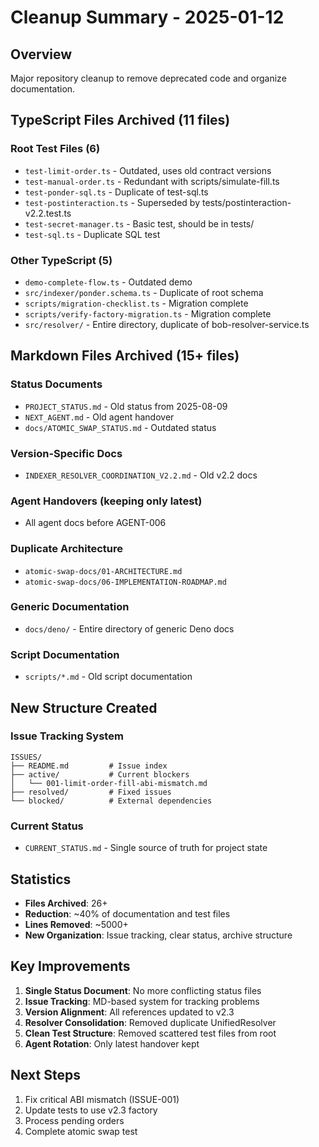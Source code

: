 # Cleanup Summary - 2025-01-12

## Overview
Major repository cleanup to remove deprecated code and organize documentation.

## TypeScript Files Archived (11 files)

### Root Test Files (6)
- `test-limit-order.ts` - Outdated, uses old contract versions
- `test-manual-order.ts` - Redundant with scripts/simulate-fill.ts  
- `test-ponder-sql.ts` - Duplicate of test-sql.ts
- `test-postinteraction.ts` - Superseded by tests/postinteraction-v2.2.test.ts
- `test-secret-manager.ts` - Basic test, should be in tests/
- `test-sql.ts` - Duplicate SQL test

### Other TypeScript (5)
- `demo-complete-flow.ts` - Outdated demo
- `src/indexer/ponder.schema.ts` - Duplicate of root schema
- `scripts/migration-checklist.ts` - Migration complete
- `scripts/verify-factory-migration.ts` - Migration complete
- `src/resolver/` - Entire directory, duplicate of bob-resolver-service.ts

## Markdown Files Archived (15+ files)

### Status Documents
- `PROJECT_STATUS.md` - Old status from 2025-08-09
- `NEXT_AGENT.md` - Old agent handover
- `docs/ATOMIC_SWAP_STATUS.md` - Outdated status

### Version-Specific Docs
- `INDEXER_RESOLVER_COORDINATION_V2.2.md` - Old v2.2 docs

### Agent Handovers (keeping only latest)
- All agent docs before AGENT-006

### Duplicate Architecture
- `atomic-swap-docs/01-ARCHITECTURE.md`
- `atomic-swap-docs/06-IMPLEMENTATION-ROADMAP.md`

### Generic Documentation
- `docs/deno/` - Entire directory of generic Deno docs

### Script Documentation
- `scripts/*.md` - Old script documentation

## New Structure Created

### Issue Tracking System
```
ISSUES/
├── README.md         # Issue index
├── active/           # Current blockers
│   └── 001-limit-order-fill-abi-mismatch.md
├── resolved/         # Fixed issues
└── blocked/          # External dependencies
```

### Current Status
- `CURRENT_STATUS.md` - Single source of truth for project state

## Statistics

- **Files Archived**: 26+
- **Reduction**: ~40% of documentation and test files
- **Lines Removed**: ~5000+
- **New Organization**: Issue tracking, clear status, archive structure

## Key Improvements

1. **Single Status Document**: No more conflicting status files
2. **Issue Tracking**: MD-based system for tracking problems
3. **Version Alignment**: All references updated to v2.3
4. **Resolver Consolidation**: Removed duplicate UnifiedResolver
5. **Clean Test Structure**: Removed scattered test files from root
6. **Agent Rotation**: Only latest handover kept

## Next Steps

1. Fix critical ABI mismatch (ISSUE-001)
2. Update tests to use v2.3 factory
3. Process pending orders
4. Complete atomic swap test